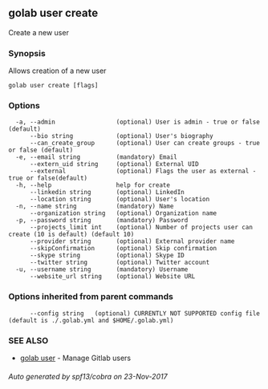 ## golab user create

Create a new user

### Synopsis


Allows creation of a new user

```
golab user create [flags]
```

### Options

```
  -a, --admin                 (optional) User is admin - true or false (default)
      --bio string            (optional) User's biography
      --can_create_group      (optional) User can create groups - true or false (default)
  -e, --email string          (mandatory) Email
      --extern_uid string     (optional) External UID
      --external              (optional) Flags the user as external - true or false(default)
  -h, --help                  help for create
      --linkedin string       (optional) LinkedIn
      --location string       (optional) User's location
  -n, --name string           (mandatory) Name
      --organization string   (optional) Organization name
  -p, --password string       (mandatory) Password
      --projects_limit int    (optional) Number of projects user can create (10 is default) (default 10)
      --provider string       (optional) External provider name
      --skipConfirmation      (optional) Skip confirmation
      --skype string          (optional) Skype ID
      --twitter string        (optional) Twitter account
  -u, --username string       (mandatory) Username
      --website_url string    (optional) Website URL
```

### Options inherited from parent commands

```
      --config string   (optional) CURRENTLY NOT SUPPORTED config file (default is ./.golab.yml and $HOME/.golab.yml)
```

### SEE ALSO
* [golab user](golab_user.md)	 - Manage Gitlab users

###### Auto generated by spf13/cobra on 23-Nov-2017
